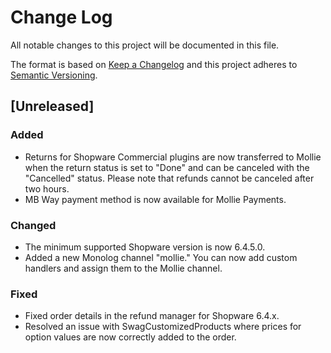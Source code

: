 # Change Log
All notable changes to this project will be documented in this file.

The format is based on [Keep a Changelog](http://keepachangelog.com/)
and this project adheres to [Semantic Versioning](http://semver.org/).

## [Unreleased] 

### Added

- Returns for Shopware Commercial plugins are now transferred to Mollie when the return status is set to "Done" and can be canceled with the "Cancelled" status. Please note that refunds cannot be canceled after two hours.
- MB Way payment method is now available for Mollie Payments.

### Changed

- The minimum supported Shopware version is now 6.4.5.0.
- Added a new Monolog channel "mollie." You can now add custom handlers and assign them to the Mollie channel.

### Fixed

- Fixed order details in the refund manager for Shopware 6.4.x.
- Resolved an issue with SwagCustomizedProducts where prices for option values are now correctly added to the order.
